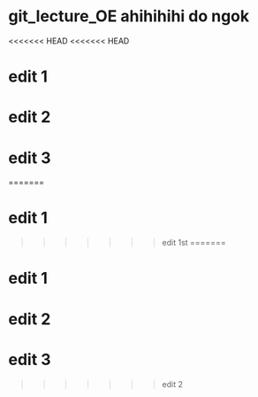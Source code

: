 # git_lecture_OE ahihihihi do ngok
<<<<<<< HEAD
<<<<<<< HEAD
# edit 1
# edit 2
# edit 3
=======
# edit 1
>>>>>>> edit 1st
=======
# edit 1
# edit 2
# edit 3
>>>>>>> edit 2
